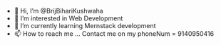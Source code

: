 - 👋 Hi, I’m @BrijBihariKushwaha
- 👀 I’m interested in Web Development
- 🌱 I’m currently learning Mernstack development
- 📫 How to reach me ...
Contact me on my phoneNum = 9140950416

<!---
BrijBihariKushwaha/BrijBihariKushwaha is a ✨ special ✨ repository because its `README.md` (this file) appears on your GitHub profile.
You can click the Preview link to take a look at your changes.
--->
